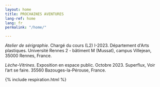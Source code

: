 ```yaml
---
layout: home
title: PROCHAINES AVENTURES
lang-ref: home
lang: fr
permalink: "/home/"

---
```

_Atelier de sérigraphie_. Chargé du cours (L2) I-2023. Département d'Arts plastiques. Université Rennes 2 - bâtiment M (Mussat), campus Villejean, 35000 Rennes, France.

_Lèche-Vitrines_. Exposition en espace public. Octobre 2023. Superflux, Voir l’art se faire. 35560 Bazouges-la-Pérouse, France.

{% include respiration.html %}